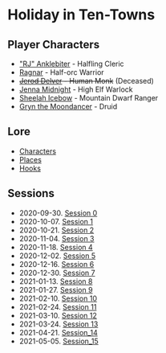 # Holiday in Ten-Towns

## Player Characters
* ["RJ" Anklebiter](Player_RJ.md) - Halfling Cleric
* [Ragnar](Player_Ragnar.md) - Half-orc Warrior
* ~~[Jerod Delver](Player_Jerod.md) - Human Monk~~ (Deceased)
* [Jenna Midnight](Player_Jenna.md) - High Elf Warlock
* [Sheelah Icebow](Player_Sheelah.md) - Mountain Dwarf Ranger
* [Gryn the Moondancer](Player_Gryn.md) - Druid

## Lore
* [Characters](Characters.md)
* [Places](Places.md)
* [Hooks](Hooks.md)

## Sessions
* 2020-09-30. [Session 0](Session_0.md)
* 2020-10-07. [Session 1](Session_1.md)
* 2020-10-21. [Session 2](Session_2.md)
* 2020-11-04. [Session 3](Session_3.md)
* 2020-11-18. [Session 4](Session_4.md)
* 2020-12-02. [Session 5](Session_5.md)
* 2020-12-16. [Session 6](Session_6.md)
* 2020-12-30. [Session 7](Session_7.md)
* 2021-01-13. [Session 8](Session_8.md)
* 2021-01-27. [Session 9](Session_8.md)
* 2021-02-10. [Session 10](Session_10.md)
* 2021-02-24. [Session 11](Session_11.md)
* 2021-03-10. [Session 12](Session_12.md)
* 2021-03-24. [Session 13](Session_13.md)
* 2021-04-21. [Session_14](Session_14.md)
* 2021-05-05. [Session_15](Session_15.md)

<!--stackedit_data:
eyJoaXN0b3J5IjpbMTUyNzQ5MDIyMSw4MTIyMTE3MzQsMTAzMj
kyMzE5NSwtMTEwMzI1OTI0MiwtMTM5MTY3ODQ3OCwtODkzNDE4
NTY5LC02NjA2NzUwMTIsLTEyNTc1NjQzMjgsLTU5Mzk3MDk4My
wtMTI1NzU2NDMyOCwxNDI0NDgxNTIxLC0xMDQzNzM0NDcsLTIy
MjYzNjM4NywtOTUxMTIxNzYxLC0xMDU1MjAzMTY4LC0zMDc5MT
AyNjgsMjExNjEyMzM4MiwtMTIyODMxMDA4MV19
-->